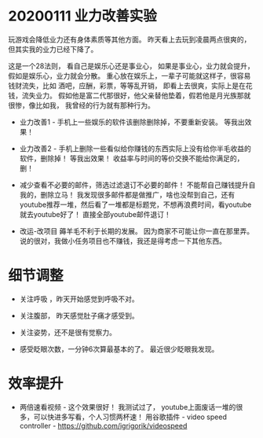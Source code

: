 

# 20200111 业力改善实验

玩游戏会降低业力还有身体素质等其他方面。 昨天看上去玩到凌晨两点很爽的，但其实我的业力已经下降了。 

这是一个28法则， 看自己是娱乐心还是事业心， 如果是事业心，业力就会提升，假如是娱乐心，业力就会分散。   重心放在娱乐上，一辈子可能就这样子，很容易钱财流失，比如 酒吧，应酬，彩票，等等乱开销， 即看上去很爽，实际上是在花钱，流失业力。 假如他是富二代那很好，他父亲替他垫着，假若他是月光族那就很惨，像比如我， 我曾经的行为就有那种行为。

- 业力改善1 - 手机上一些娱乐的软件该删除删除掉，不要重新安装。  等我出效果！

- 业力改善2 - 手机上删除一些看似给你赚钱的东西实际上没有给你半毛收益的软件，删除掉！ 等我出效果！  收益率与时间的等价交换不能给你满足的，删！

- 减少查看不必要的邮件，筛选过滤退订不必要的邮件！ 不能帮自己赚钱提升自我的，删除立马！  我发现很多邮件都是做推广，啥也没帮到自己，还有youtube推荐一堆，然后看了一堆都是标题党，不想再浪费时间，看youtube就去youtube好了！ 直接全部youtube邮件退订！


- 改运-改项目 薅羊毛不利于长期的发展。 因为商家不可能让你一直在那里弄。 说的很对，我做小任务项目也不赚钱，我还是得考虑一下其他东西。 


 
# 细节调整

- 关注呼吸 ，昨天开始感觉到呼吸不对。

- 关注腹部， 昨天感觉肚子痛才感受到。

- 关注姿势，还不是很有觉察力。

- 感受眨眼次数，一分钟6次算最基本的了。  最近很少眨眼我发现。


# 效率提升

 - 两倍速看视频 - 这个效果很好！ 我测试过了， youtube上面废话一堆的很多，可以快进多写看，个人习惯两杯速！ 用谷歌插件 - video speed controller -  https://github.com/igrigorik/videospeed 
 
 
